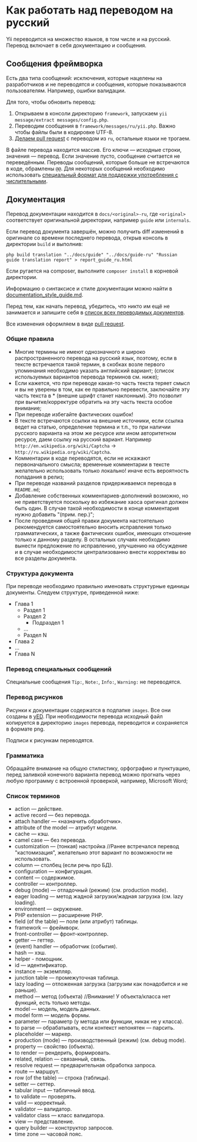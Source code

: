 Как работать над переводом на русский
=====================================

Yii переводится на множество языков, в том числе и на русский. Перевод включает в себя документацию и сообщения.

Сообщения фреймворка
--------------------

Есть два типа сообщений: исключения, которые нацелены на разработчиков и не переводятся и сообщения, которые показываются
пользователям. Например, ошибки валидации.

Для того, чтобы обновить перевод:

1. Открываем в консоли директорию `framework`, запускаем `yii message/extract messages/config.php`.
3. Переводим сообщения в `framework/messages/ru/yii.php`. Важно чтобы файлы были в кодировке UTF-8.
4. [Делаем pull request](https://github.com/yiisoft/yii2/blob/master/docs/internals/git-workflow.md) с переводом из `ru`,
остальные языки не трогаем.

В файле перевода находится массив. Его ключи — исходные строки, значения — перевод. Если значение пусто, сообщение
считается не переведённым. Переводы сообщений, которые больше не встречаются в коде, обрамлены `@@`. Для некоторых сообщений
необходимо использовать [специальный формат для поддержки употребления с числительными](../guide-ru/tutorial-i18n.md).

Документация
------------

Перевод документации находится в `docs/<original>-ru`, где `<original>` соответствует оригинальной директории, например
`guide` или `internals`.

Если перевод документа завершён, можно получить diff изменений в оригинале со времени последнего перевода, открыв консоль
в директории `build` и выполнив:

```
php build translation "../docs/guide" "../docs/guide-ru" "Russian guide translation report" > report_guide_ru.html
```

Если ругается на composer, выполните `composer install` в корневой директории.

Информацию о синтаксисе и стиле документации можно найти в [documentation_style_guide.md](../documentation_style_guide.md).

Перед тем, как начать перевод, убедитесь, что никто им ещё не занимается и запишите себя в
[список всех переводимых документов](https://docs.google.com/spreadsheets/d/1uxV0LwmR-8XXqlT8C6VqWllZjuoyIj-UkYpAQPWyUzE/edit?usp=sharing).

Все изменения оформляем в виде [pull request](https://github.com/yiisoft/yii2/blob/master/docs/internals/git-workflow.md).


### Общие правила

- Многие термины не имеют однозначного и широко распространенного перевода на русский язык, поэтому, если в тексте
  встречается такой термин, в скобках возле первого упоминания необходимо указать английский вариант; (список используемых
  вариантов перевода терминов см. ниже); 
- Если кажется, что при переводе какая-то часть текста теряет смысл и вы не уверены в том, как ее правильно перевести,
  заключайте эту часть текста в * (внешне шрифт станет наклонным). Это позволит при вычитке/корректуре обратить на эту
  часть текста особое внимание; 
- При переводе избегайте фактических ошибок! 
- В тексте встречаются ссылки на внешние источники, если ссылка ведет на статью, определение термина и т.п., то при
  наличии русского варианта на этом же ресурсе или ином авторитетном ресурсе, даем ссылку на русский вариант.
  Например `http://en.wikipedia.org/wiki/Captcha` → `http://ru.wikipedia.org/wiki/Captcha`. 
- Комментарии в коде переводятся, если не искажают первоначального смысла; временные комментарии в тексте желательно
  использовать только локально! иначе есть вероятность попадания в релиз; 
- При переводе названий разделов придерживаемся перевода в `README.md`; 
- Добавление собственных комментариев-дополнений возможно, но не приветствуется поскольку во избежание хаоса оригинал
  должен быть один. В случае такой необходимости в конце комментария нужно добавить "(прим. пер.)"; 
- После проведения общей правки документа настоятельно рекомендуется самостоятельно вносить исправления только
  грамматических, а также фактических ошибок, имеющих отношение только к данному разделу. В остальных случаях необходимо
  вынести предложение по исправлению, улучшению на обсуждение и в случае необходимости централизованно внести коррективы
  во все разделы документа.
   

### Структура документа

При переводе необходимо правильно именовать структурные единицы документы. Следуем структуре, приведенной ниже:

- Глава 1 
  - Раздел 1 
  - Раздел 2 
    - Подраздел 1 
  - ... 
  - Раздел N 
- Глава 2 
- ... 
- Глава N
 
### Перевод специальных сообщений

Специальные сообщения `Tip:`, `Note:`, `Info:`, `Warning:` не переводятся.

### Перевод рисунков

Рисунки к документации содержатся в подпапке `images`. Все они созданы в [yED](http://www.yworks.com/en/products_yed_about.html).
При необходимости перевода исходный файл копируется в директорию `images` перевода, переводится и сохраняется в формате png.

Подписи к рисункам переводятся.

### Грамматика


Обращайте внимание на общую стилистику, орфографию и пунктуацию, перед заливкой конечного варианта перевод можно прогнать
через любую программу с встроенной проверкой, например, Microsoft Word;

### Список терминов

- action — действие. 
- active record — без перевода. 
- attach handler — «назначить обработчик». 
- attribute of the model — атрибут модели.
- cache — кэш.
- camel case — без перевода. 
- customization — (тонкая) настройка //Ранее встречался перевод "кастомизация", желательно этот вариант по возможности не использовать. 
- column — столбец (если речь про БД).
- configuration — конфигурация.  
- content — содержимое. 
- controller — контроллер. 
- debug (mode) — отладочный (режим) (см. production mode). 
- eager loading — метод жадной загрузки/жадная загрузка (см. lazy loading).
- environment — окружение.
- PHP extension — расширение PHP. 
- field (of the table) — поле (или атрибут) таблицы. 
- framework — фреймворк. 
- front-controller — фронт-контроллер. 
- getter — геттер. 
- (event) handler — обработчик (события). 
- hash — хэш. 
- helper - помощник. 
- id — идентификатор. 
- instance — экземпляр. 
- junction table — промежуточная таблица.
- lazy loading — отложенная загрузка (загрузим как понадобится и не раньше). 
- method — метод (объекта) //Внимание! У объекта/класса нет функций, есть только методы. 
- model — модель, модель данных. 
- model form — модель формы. 
- parameter — параметр (у метода или функции, никак не у класса). 
- to parse — обрабатывать, если контекст непонятен — парсить. 
- placeholder — маркер. 
- production (mode) — производственный (режим) (см. debug mode). 
- property — свойство (объекта). 
- to render — рендерить, формировать. 
- related, relation — связанный, связь.
- resolve request — предварительная обработка запроса. 
- route — маршрут. 
- row (of the table) — строка (таблицы). 
- setter — сеттер. 
- tabular input — табличный ввод. 
- to validate — проверять. 
- valid — корректный. 
- validator — валидатор. 
- validator class — класс валидатора. 
- view — представление.
- query builder — конструктор запросов.
- time zone — часовой пояс.
